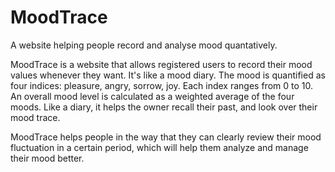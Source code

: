 # MoodTrace
A website helping people record and analyse mood quantatively.

MoodTrace is a website that allows registered users to record their mood values whenever they want. It's like a mood diary.
The mood is quantified as four indices:  pleasure, angry, sorrow, joy.  Each index ranges from 0 to 10.
An overall mood level is calculated as a weighted average of the four moods.
Like a diary, it helps the owner recall their past, and look over their mood trace.

MoodTrace helps people in the way that they can clearly review their mood fluctuation in a certain period, which will help
them analyze and manage their mood better.
